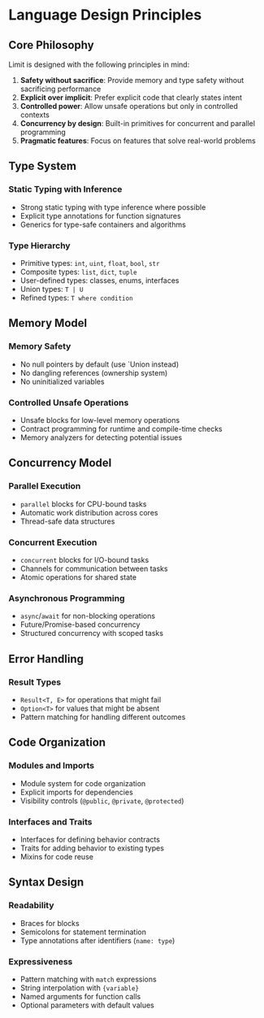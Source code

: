 # Language Design Principles

## Core Philosophy

Limit is designed with the following principles in mind:

1. **Safety without sacrifice**: Provide memory and type safety without sacrificing performance
2. **Explicit over implicit**: Prefer explicit code that clearly states intent
3. **Controlled power**: Allow unsafe operations but only in controlled contexts
4. **Concurrency by design**: Built-in primitives for concurrent and parallel programming
5. **Pragmatic features**: Focus on features that solve real-world problems

## Type System

### Static Typing with Inference
- Strong static typing with type inference where possible
- Explicit type annotations for function signatures
- Generics for type-safe containers and algorithms

### Type Hierarchy
- Primitive types: `int`, `uint`, `float`, `bool`, `str`
- Composite types: `list`, `dict`, `tuple`
- User-defined types: classes, enums, interfaces
- Union types: `T | U`
- Refined types: `T where condition`

## Memory Model

### Memory Safety
- No null pointers by default (use `Union instead)
- No dangling references (ownership system)
- No uninitialized variables

### Controlled Unsafe Operations
- Unsafe blocks for low-level memory operations
- Contract programming for runtime and compile-time checks
- Memory analyzers for detecting potential issues

## Concurrency Model

### Parallel Execution
- `parallel` blocks for CPU-bound tasks
- Automatic work distribution across cores
- Thread-safe data structures

### Concurrent Execution
- `concurrent` blocks for I/O-bound tasks
- Channels for communication between tasks
- Atomic operations for shared state

### Asynchronous Programming
- `async`/`await` for non-blocking operations
- Future/Promise-based concurrency
- Structured concurrency with scoped tasks

## Error Handling

### Result Types
- `Result<T, E>` for operations that might fail
- `Option<T>` for values that might be absent
- Pattern matching for handling different outcomes

## Code Organization

### Modules and Imports
- Module system for code organization
- Explicit imports for dependencies
- Visibility controls (`@public`, `@private`, `@protected`)

### Interfaces and Traits
- Interfaces for defining behavior contracts
- Traits for adding behavior to existing types
- Mixins for code reuse

## Syntax Design

### Readability
- Braces for blocks
- Semicolons for statement termination
- Type annotations after identifiers (`name: type`)

### Expressiveness
- Pattern matching with `match` expressions
- String interpolation with `{variable}`
- Named arguments for function calls
- Optional parameters with default values